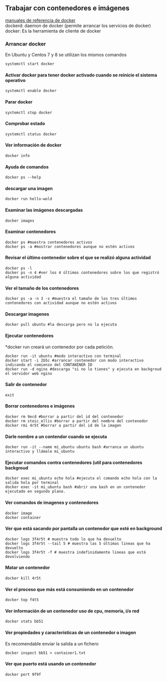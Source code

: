 ## Trabajar con contenedores e imágenes  

[manuales de referencia de docker](https://docs.docker.com/reference/)  
dockerd: daemon de docker (permite arrancar los servicios de docker)  
docker: Es la herramienta de cliente de docker  

### Arrancar docker 
En Ubuntu y Centos 7 y 8 se utilizan los mismos comandos
```
systemctl start docker
```
#### Activar docker para tener docker activado cuando se reinicie el sistema operativo
```
systemctl enable docker
```
#### Parar docker
```
systemctl stop docker
```
#### Comprobar estado
```
systemctl status docker
```
#### Ver información de docker
```
docker info
```
#### Ayuda de comandos
```
docker ps --help
```
#### descargar una imagen
```
docker run hello-wold
```
#### Examinar las imágenes descargadas
```
docker images
```
#### Examinar contenedores 
```
docker ps #muestra contenedores activos
docker ps -a #mostrar contenedores aunque no estén activos
```
#### Revisar el último contenedor sobre el que se realizó alguna actividad
```
docker ps -l
docker ps -n 4 #ver los 4 últimos contenedores sobre los que registró alguna actividad
```
#### Ver el tamaño de los contenedores
```
docker ps -a -n 3 -s #muestra el tamaño de los tres últimos contenedores con actividad aunque no estén activos
```
#### Descargar imagenes
```
docker pull ubuntu #la descarga pero no la ejecuta
```
#### Ejecutar contenedores
*docker run creará un contenedor por cada petición.
```
docker run -it ubuntu #modo interactivo con terminal 
docker start -i 2b5c #arrancar contenedor con modo interactivo indicando el comienzo del CONTANINER ID
docker run -d nginx #descarga "si no lo tienes" y ejecuta en backgroud el servidor web nginx
```
#### Salir de contenedor
```
exit
```
#### Borrar contenedores e imágenes
```
docker rm 9ecd #borrar a partir del id del contenedor
docker rm stoic_ellis #borrar a partir del nombre del contenedor
docker rmi 4r5t #borrar a partir del id de la imagen
```
#### Darle nombre a un contendor cuando se ejecuta
```
docker run -it --name mi_ubuntu ubuntu bash #arranca un ubuntu interactivo y llámale mi_ubuntu
```
#### Ejecutar comandos contra contenedores (util para contenedores backgroud
```
docker exec mi_ubuntu echo hola #ejecuta el comando echo hola con la salida hola por terminal
docker exec -it mi_ubuntu bash #abrir una bash en un contenedor ejecutado en segundo plano.
```
#### Ver comandos de imagenes y contenedores
```
docker image
docker container
```
#### Ver que está sacando por pantalla un contenedor que esté en background
```
docker logs 3f4r5t # muestra todo lo que ha devuelto
docker logs 3f4r5t --tail 5 # muestra las 5 últimas lineas que ha devuelto
docker logs 3f4r5t -f # muestra indefinidamente lineas que está devolviendo
```
#### Matar un contenedor
```
docker kill 4r5t
```
#### Ver el proceso que más está consumiendo en un contenedor
```
docker top f4t5
```
#### Ver información de un contenedor uso de cpu, memoria, i/o red
```
docker stats bb51
```
#### Ver propiedades y características de un contenedor o imagen
Es recomendable enviar la salida a un fichero
```
docker inspect bb51 > container1.txt 
```
#### Ver que puerto está usando un contenedor
```
docker port 9f9f
```

